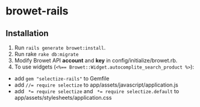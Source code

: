 # browet-rails

## Installation
1. Run `rails generate browet:install`.
2. Run rake `rake db:migrate`
3. Modify Browet API **account** and **key** in config/initialize/browet.rb.
4. To use widgets (`<%== Browet::Widget.autocomplite_search_product %>`):
  - add `gem "selectize-rails"` to Gemfile
  - add `//= require selectize` to app/assets/javascript/application.js
  - add ` *= require selectize` and ` *= require selectize.default` to app/assets/stylesheets/application.css  
